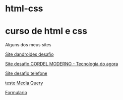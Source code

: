 # html-css
<h1>curso de html e css</h1>
<p>Alguns dos meus sites </p>
<p><a href="https://danilocesar021.github.io/html-css/desafio10m2/pagina01.html">Site dandroides desafio</a></p>
<p><a href="https://danilocesar021.github.io/html-css/desafio012/index.html">Site desafio CORDEL MODERNO - Tecnologia do agora</a></p>
<p><a href="https://danilocesar021.github.io/html-css/desafio13/index.html">Site desafio telefone</a></p>
<p><a href="https://danilocesar021.github.io/html-css/exercicios026/mq002/index.html">teste Media Query</a></p>
<p><a href="https://danilocesar021.github.io/Html-Css/exercicios/html-css/projeto%20login/index.html">Formulario</a></p>
                                



